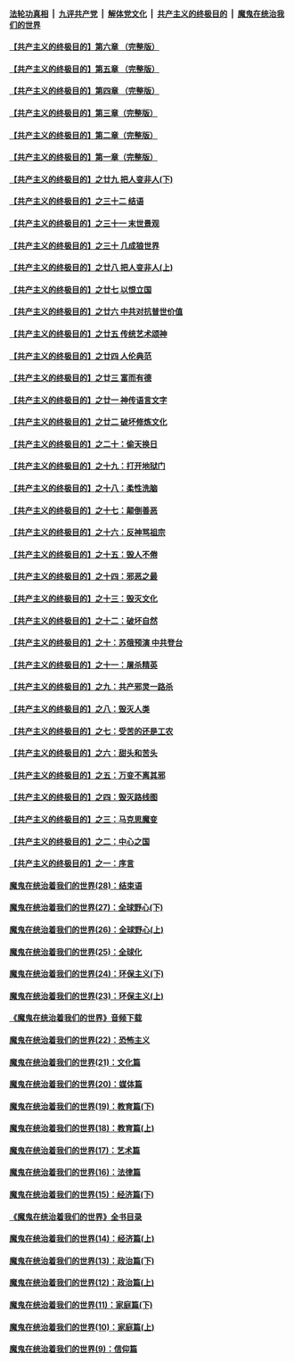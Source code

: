 ####  [法轮功真相](../../../../basic/blob/master/README.md?t=05081901) &nbsp;|&nbsp; [九评共产党](../../../../9ping.md/blob/master/README.md?t=05081901) &nbsp;|&nbsp; [解体党文化](../../../../jtdwh.md/blob/master/README.md?t=05081901)  &nbsp;|&nbsp; [共产主义的终极目的](../../../../gczydzjmd.md/blob/master/README.md?t=05081901) &nbsp;|&nbsp; [魔鬼在统治我们的世界](../../../../mgztzwmdsj.md/blob/master/README.md?t=05081901) 

#### [【共产主义的终极目的】第六章 （完整版）](../pages/nsc422/n11428913.md?t=05081901) 

#### [【共产主义的终极目的】第五章 （完整版）](../pages/nsc422/n11428912.md?t=05081901) 

#### [【共产主义的终极目的】第四章 （完整版）](../pages/nsc422/n11428907.md?t=05081901) 

#### [【共产主义的终极目的】第三章（完整版）](../pages/nsc422/n11428848.md?t=05081901) 

#### [【共产主义的终极目的】第二章（完整版）](../pages/nsc422/n11428831.md?t=05081901) 

#### [【共产主义的终极目的】第一章（完整版）](../pages/nsc422/n11417651.md?t=05081901) 

#### [【共产主义的终极目的】之廿九 把人变非人(下)](../pages/nsc422/n11344140.md?t=05081901) 

#### [【共产主义的终极目的】之三十二 结语](../pages/nsc422/n11360535.md?t=05081901) 

#### [【共产主义的终极目的】之三十一 末世景观](../pages/nsc422/n11351129.md?t=05081901) 

#### [【共产主义的终极目的】之三十 几成狼世界](../pages/nsc422/n11348280.md?t=05081901) 

#### [【共产主义的终极目的】之廿八 把人变非人(上)](../pages/nsc422/n11340492.md?t=05081901) 

#### [【共产主义的终极目的】之廿七 以恨立国](../pages/nsc422/n11336944.md?t=05081901) 

#### [【共产主义的终极目的】之廿六 中共对抗普世价值](../pages/nsc422/n11324785.md?t=05081901) 

#### [【共产主义的终极目的】之廿五 传统艺术颂神](../pages/nsc422/n11296396.md?t=05081901) 

#### [【共产主义的终极目的】之廿四 人伦典范](../pages/nsc422/n11296397.md?t=05081901) 

#### [【共产主义的终极目的】之廿三 富而有德](../pages/nsc422/n11283598.md?t=05081901) 

#### [【共产主义的终极目的】之廿一 神传语言文字](../pages/nsc422/n11263265.md?t=05081901) 

#### [【共产主义的终极目的】之廿二 破坏修炼文化](../pages/nsc422/n11245728.md?t=05081901) 

#### [【共产主义的终极目的】之二十：偷天换日](../pages/nsc422/n11238846.md?t=05081901) 

#### [【共产主义的终极目的】之十九：打开地狱门](../pages/nsc422/n11206376.md?t=05081901) 

#### [【共产主义的终极目的】之十八：柔性洗脑](../pages/nsc422/n11199994.md?t=05081901) 

#### [【共产主义的终极目的】之十七：颠倒善恶](../pages/nsc422/n11179782.md?t=05081901) 

#### [【共产主义的终极目的】之十六：反神骂祖宗](../pages/nsc422/n11166798.md?t=05081901) 

#### [【共产主义的终极目的】之十五：毁人不倦](../pages/nsc422/n11166792.md?t=05081901) 

#### [【共产主义的终极目的】之十四：邪恶之最](../pages/nsc422/n11150249.md?t=05081901) 

#### [【共产主义的终极目的】之十三：毁灭文化](../pages/nsc422/n11135227.md?t=05081901) 

#### [【共产主义的终极目的】之十二：破坏自然](../pages/nsc422/n11135214.md?t=05081901) 

#### [【共产主义的终极目的】之十：苏俄预演 中共登台](../pages/nsc422/n11118424.md?t=05081901) 

#### [【共产主义的终极目的】之十一：屠杀精英](../pages/nsc422/n11118442.md?t=05081901) 

#### [【共产主义的终极目的】之九：共产邪灵一路杀](../pages/nsc422/n11114139.md?t=05081901) 

#### [【共产主义的终极目的】之八：毁灭人类](../pages/nsc422/n11108503.md?t=05081901) 

#### [【共产主义的终极目的】之七：受苦的还是工农](../pages/nsc422/n11101809.md?t=05081901) 

#### [【共产主义的终极目的】之六：甜头和苦头](../pages/nsc422/n11096971.md?t=05081901) 

#### [【共产主义的终极目的】之五：万变不离其邪](../pages/nsc422/n11091285.md?t=05081901) 

#### [【共产主义的终极目的】之四：毁灭路线图](../pages/nsc422/n11086284.md?t=05081901) 

#### [【共产主义的终极目的】之三：马克思魔变](../pages/nsc422/n11061941.md?t=05081901) 

#### [【共产主义的终极目的】之二：中心之国](../pages/nsc422/n11047728.md?t=05081901) 

#### [【共产主义的终极目的】之一：序言](../pages/nsc422/n11086077.md?t=05081901) 

#### [魔鬼在统治着我们的世界(28)：结束语](../pages/nsc422/n10936246.md?t=05081901) 

#### [魔鬼在统治着我们的世界(27)：全球野心(下)](../pages/nsc422/n10928319.md?t=05081901) 

#### [魔鬼在统治着我们的世界(26)：全球野心(上)](../pages/nsc422/n10900318.md?t=05081901) 

#### [魔鬼在统治着我们的世界(25)：全球化](../pages/nsc422/n10788205.md?t=05081901) 

#### [魔鬼在统治着我们的世界(24)：环保主义(下)](../pages/nsc422/n10695307.md?t=05081901) 

#### [魔鬼在统治着我们的世界(23)：环保主义(上)](../pages/nsc422/n10688613.md?t=05081901) 

#### [《魔鬼在统治着我们的世界》音频下载](../pages/nsc422/n10635553.md?t=05081901) 

#### [魔鬼在统治着我们的世界(22)：恐怖主义](../pages/nsc422/n10614727.md?t=05081901) 

#### [魔鬼在统治着我们的世界(21)：文化篇](../pages/nsc422/n10597706.md?t=05081901) 

#### [魔鬼在统治着我们的世界(20)：媒体篇](../pages/nsc422/n10586579.md?t=05081901) 

#### [魔鬼在统治着我们的世界(19)：教育篇(下)](../pages/nsc422/n10564808.md?t=05081901) 

#### [魔鬼在统治着我们的世界(18)：教育篇(上)](../pages/nsc422/n10526970.md?t=05081901) 

#### [魔鬼在统治着我们的世界(17)：艺术篇](../pages/nsc422/n10499093.md?t=05081901) 

#### [魔鬼在统治着我们的世界(16)：法律篇](../pages/nsc422/n10485969.md?t=05081901) 

#### [魔鬼在统治着我们的世界(15)：经济篇(下)](../pages/nsc422/n10469975.md?t=05081901) 

#### [《魔鬼在统治着我们的世界》全书目录](../pages/nsc422/n10464261.md?t=05081901) 

#### [魔鬼在统治着我们的世界(14)：经济篇(上)](../pages/nsc422/n10457370.md?t=05081901) 

#### [魔鬼在统治着我们的世界(13)：政治篇(下)](../pages/nsc422/n10448270.md?t=05081901) 

#### [魔鬼在统治着我们的世界(12)：政治篇(上)](../pages/nsc422/n10444576.md?t=05081901) 

#### [魔鬼在统治着我们的世界(11)：家庭篇(下)](../pages/nsc422/n10440961.md?t=05081901) 

#### [魔鬼在统治着我们的世界(10)：家庭篇(上)](../pages/nsc422/n10435448.md?t=05081901) 

#### [魔鬼在统治着我们的世界(9)：信仰篇](../pages/nsc422/n10432159.md?t=05081901) 

